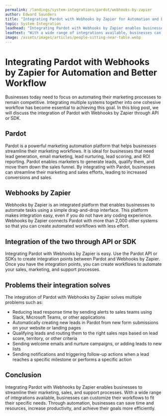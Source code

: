 ```yaml
---
permalink: /landings/system-integrations/pardot/webhooks-by-zapier
author: Edward Saunders
title: "Integrating Pardot with Webhooks by Zapier for Automation and Better Workflow"
topic: System Integration
leadhead: "Integrating Pardot with Webhooks by Zapier enables businesses to streamline their marketing, sales, and support processes"
leadtext: "With a wide range of integrations available, businesses can customize their workflows to fit their specific needs. Through automation, businesses can save time and resources, increase productivity, and achieve their goals more efficiently."
image: /assets/images/articles/people-sitting-near-table.webp
---
```

<div class="arttext">	<h1>Integrating Pardot with Webhooks by Zapier for Automation and Better Workflow</h1>
	<p>Businesses today need to focus on automating their marketing processes to remain competitive. Integrating multiple systems together into one cohesive workflow has become essential to achieving this goal. In this blog post, we will discuss the integration of Pardot with Webhooks by Zapier through API or SDK.</p>
	<h2>Pardot</h2>
	<p>Pardot is a powerful marketing automation platform that helps businesses streamline their marketing workflows. It is ideal for businesses that need lead generation, email marketing, lead nurturing, lead scoring, and ROI reporting. Pardot enables marketers to generate leads, qualify them, and move them down the sales funnel. By integrating with Pardot, businesses can streamline their marketing and sales efforts, leading to increased conversions and sales.</p>
	<h2>Webhooks by Zapier</h2>
	<p>Webhooks by Zapier is an integrated platform that enables businesses to automate tasks using a simple drag-and-drop interface. This platform makes integration easy, even if you do not have any coding experience. Webhooks by Zapier connects Pardot with more than 2,000 other systems so that you can create automated workflows with less effort.</p>
	<h2>Integration of the two through API or SDK</h2>
	<p>Integrating Pardot with Webhooks by Zapier is easy. Use the Pardot API or SDKs to create integration points between Pardot and Webhooks by Zapier. Once you have the integration points, you can create workflows to automate your sales, marketing, and support processes.</p>
	<h2>Problems their integration solves</h2>
	<p>The integration of Pardot with Webhooks by Zapier solves multiple problems such as:</p>
	<ul>
		<li>Reducing lead response time by sending alerts to sales teams using Slack, Microsoft Teams, or other applications</li>
		<li>Automatically creating new leads in Pardot from new form submissions on your website or landing pages</li>
		<li>Qualifying leads and routing them to the right sales reps based on lead score, territory, or other criteria</li>
		<li>Sending welcome emails and nurture campaigns, or adding leads to new lists</li>
		<li>Sending notifications and triggering follow-up actions when a lead reaches a specific milestone or performs a specific action</li>
	</ul>
	<h2>Conclusion</h2>
	<p>Integrating Pardot with Webhooks by Zapier enables businesses to streamline their marketing, sales, and support processes. With a wide range of integrations available, businesses can customize their workflows to fit their specific needs. Through automation, businesses can save time and resources, increase productivity, and achieve their goals more efficiently.</p>
</div>